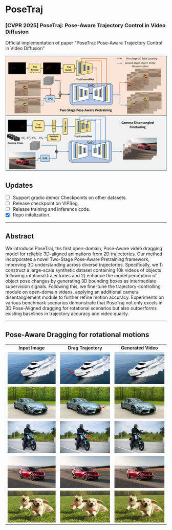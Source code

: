 # PoseTraj
### [CVPR 2025] PoseTraj: Pose-Aware Trajectory Control in Video Diffusion

Official implementation of paper "PoseTraj: Pose-Aware Trajectory Control in Video Diffusion"

<p align="center">
<img src="./assets/stage-split.jpg" width="800px"/>  
<br>
</p>


## **Updates**

<!--- [ ] Mar. 13, 2024. Release the train code in **three month**.-->
- [ ] Support gradio demo/ Checkpoints on other datasets.
- [ ] Release checkpoint on VIPSeg.
- [ ] Release training and inference code.
- [x] Repo initalization.

---

## Abstract
We introduce PoseTraj, ths first open-domain, Pose-Aware video dragging model for reliable 3D-aligned animations from 2D trajectories. Our method incorporates a novel Two-Stage Pose-Aware Pretraining framework, improving 3D understanding across diverse trajectories. Specifically, we 1) construct a large-scale synthetic dataset containing 10k videos of objects following rotational trajectories and 2) enhance the model perception of object pose changes by generating 3D bounding boxes as intermediate supervision signals. Following this, we fine-tune the trajectory-controlling module on open-domain videos, applying an additional camera disentanglement module to further refine motion accuracy. Experiments on various benchmark scenarios demonstrate that PoseTraj not only excels in 3D Pose-Aligned dragging for rotational scenarios but also outperforms existing baselines in trajectory accuracy and video quality.

---

## Pose-Aware Dragging for rotational motions
<table class="center">
<tr>
    <td style="text-align:center;"><b>Input Image</b></td>
  <td style="text-align:center;"><b>Drag Trajectory</b></td>
      <td style="text-align:center;"><b>Generated Video</b></td>
</tr>
<tr>
  <td><img src="./assets/boat1.jpg" width="177" height="100"></td>
  <td><img src="./assets/boat1_traj.jpg" width="177" height="100"></td>         
  <td><img src="./assets/traj_boat1.gif" width="177" height="100"></td>
</tr>
<tr>
  <td><img src="./assets/car1.jpg" width="177" height="100"></td>
  <td><img src="./assets/car1_traj.jpg" width="177" height="100"></td>         
  <td><img src="./assets/traj_car1.gif" width="177" height="100"></td>
</tr>
<tr>
  <td><img src="./assets/motor1.jpg" width="177" height="100"></td>
  <td><img src="./assets/motor1_traj.jpg" width="177" height="100"></td>         
  <td><img src="./assets/traj_motor1.gif" width="177" height="100"></td>
</tr>
<tr>
  <td><img src="./assets/red_car.jpg" width="177" height="100"></td>
  <td><img src="./assets/red_car_traj.jpg" width="177" height="100"></td>         
  <td><img src="./assets/traj_red_car.gif" width="177" height="100"></td>
</tr>
<tr>
  <td><img src="./assets/two_dog.jpg" width="177" height="100"></td>
  <td><img src="./assets/two_dog_traj.jpg" width="177" height="100"></td>         
  <td><img src="./assets/traj_two_dog.gif" width="177" height="100"></td>
</tr>

</table>